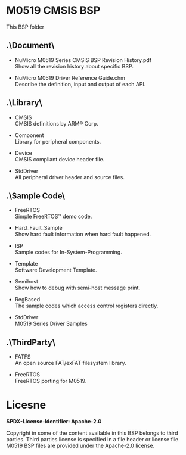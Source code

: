 # M0519 CMSIS BSP

This BSP folder

## .\Document\


- NuMicro M0519 Series CMSIS BSP Revision History.pdf<br>
	Show all the revision history about specific BSP.

- NuMicro M0519 Driver Reference Guide.chm<br>
	Describe the definition, input and output of each API.

## .\Library\


- CMSIS<br>
	CMSIS definitions by ARM® Corp.

- Component<br>
	Library for peripheral components.

- Device<br>
	CMSIS compliant device header file.

- StdDriver<br>
	All peripheral driver header and source files.


## .\Sample Code\


- FreeRTOS<br>
	Simple FreeRTOS™ demo code.

- Hard\_Fault\_Sample<br>
	Show hard fault information when hard fault happened.

- ISP<br>
	Sample codes for In-System-Programming.

- Template<br>
	Software Development Template.

- Semihost<br>
	Show how to debug with semi-host message print.

- RegBased<br>
	The sample codes which access control registers directly.

- StdDriver<br>
	M0519 Series Driver Samples

## .\ThirdParty\


- FATFS<br>
	An open source FAT/exFAT filesystem library.

- FreeRTOS<br>
	FreeRTOS porting for M0519.

# Licesne

**SPDX-License-Identifier: Apache-2.0**

Copyright in some of the content available in this BSP belongs to third parties.
Third parties license is specified in a file header or license file.
M0519 BSP files are provided under the Apache-2.0 license.

